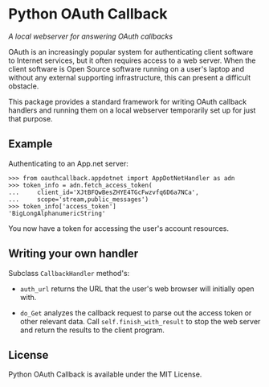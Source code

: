 Python OAuth Callback
=====================

*A local webserver for answering OAuth callbacks*

OAuth is an increasingly popular system for authenticating client software to
Internet services, but it often requires access to a web server. When the
client software is Open Source software running on a user's laptop and without
any external supporting infrastructure, this can present a difficult obstacle.

This package provides a standard framework for writing OAuth callback handlers
and running them on a local webserver temporarily set up for just that
purpose.

## Example

Authenticating to an App.net server:

    >>> from oauthcallback.appdotnet import AppDotNetHandler as adn
    >>> token_info = adn.fetch_access_token(
    ...     client_id='XJtBFQwBesZHYE4TGcFwzvfq6D6a7NCa',
    ...     scope='stream,public_messages')
    >>> token_info['access_token']
    'BigLongAlphanumericString'

You now have a token for accessing the user's account resources.

## Writing your own handler

Subclass `CallbackHandler` method's:

* `auth_url` returns the URL that the user's web browser will initially open
  with.

* `do_Get` analyzes the callback request to parse out the access token or
  other relevant data. Call `self.finish_with_result` to stop the web server
  and return the results to the client program.

## License

Python OAuth Callback is available under the MIT License.
